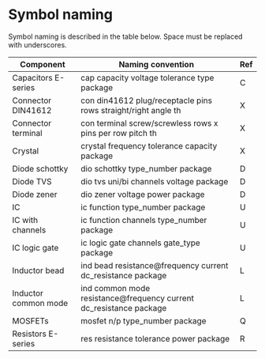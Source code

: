# Symbol naming

Symbol naming is described in the table below.
Space must be replaced with underscores.

| Component             | Naming convention                                                  | Ref |
|-----------------------|--------------------------------------------------------------------|-----|
| Capacitors E-series   | cap capacity voltage tolerance type package                        | C   |
| Connector DIN41612    | con din41612 plug/receptacle pins rows straight/right angle th     | X   |
| Connector terminal    | con terminal screw/screwless rows x pins per row pitch th          | X   |
| Crystal               | crystal frequency tolerance capacity package                       | X   |
| Diode schottky        | dio schottky type_number package                                   | D   |
| Diode TVS             | dio tvs uni/bi channels voltage package                            | D   |
| Diode zener           | dio zener voltage power package                                    | D   |
| IC                    | ic function type_number package                                    | U   |
| IC with channels      | ic function channels type_number package                           | U   |
| IC logic gate         | ic logic gate channels gate_type package                           | U   |
| Inductor bead         | ind bead resistance@frequency current dc_resistance package        | L   |
| Inductor common mode  | ind common mode resistance@frequency current dc_resistance package | L   |
| MOSFETs               | mosfet n/p type_number package                                     | Q   |
| Resistors E-series    | res resistance tolerance power package                             | R   |
